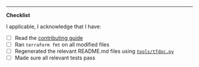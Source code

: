 <!-- Put a description of what this PR is for here -->

---
**Checklist**
<!--
Replace each [ ] with [X] to check it. These steps will speed up the review process, and we appreciate you spending time on them before sending your code to be reviewed.
-->

I applicable, I acknowledge that I have:
- [ ] Read the [contributing guide](https://github.com/GoogleCloudPlatform/cloud-foundation-fabric/blob/master/CONTRIBUTING.md)
- [ ] Ran `terraform fmt` on all modified files
- [ ] Regenerated the relevant README.md files using [`tools/tfdoc.py`](https://github.com/GoogleCloudPlatform/cloud-foundation-fabric/blob/master/CONTRIBUTING.md#fabric-tools)
- [ ] Made sure all relevant tests pass

<!--
If your code introduces any breaking changes, uncomment and complete the section below, following the examples provided.
-->

<!--
**Breaking Changes**

```upgrade-note
`fast/stages/0-boostrap`: example upgrade note 1.
```
```upgrade-note
`modules/project`: example upgrade note 2.
```
-->
